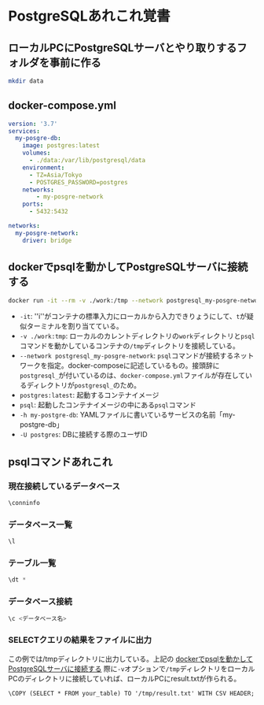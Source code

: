 # PostgreSQLあれこれ覚書

## ローカルPCにPostgreSQLサーバとやり取りするフォルダを事前に作る
```bash
mkdir data
```

## docker-compose.yml
```YAML
version: '3.7'
services:
  my-posgre-db:
    image: postgres:latest
    volumes:
      - ./data:/var/lib/postgresql/data
    environment:
      - TZ=Asia/Tokyo
      - POSTGRES_PASSWORD=postgres
    networks:
        - my-posgre-network
    ports:
      - 5432:5432

networks:
  my-posgre-network:
    driver: bridge
```

## dockerでpsqlを動かしてPostgreSQLサーバに接続する
```bash
docker run -it --rm -v ./work:/tmp --network postgresql_my-posgre-network postgres:latest psql -h  my-posgre-db -U postgres
```

- ``-it``: ''i''がコンテナの標準入力にローカルから入力できりょうにして、``t``が疑似ターミナルを割り当てている。
- ``-v ./work:tmp``: ローカルのカレントディレクトリの``work``ディレクトリと``psql``コマンドを動かしているコンテナの``/tmp``ディレクトリを接続している。
- ``--network postgresql_my-posgre-network``: ``psql``コマンドが接続するネットワークを指定。docker-composeに記述しているもの。接頭辞に``postgresql_``が付いているのは、``docker-compose.yml``ファイルが存在しているディレクトリが``postgresql_``のため。
- ``postgres:latest``: 起動するコンテナイメージ
- ``psql``: 起動したコンテナイメージの中にある``psql``コマンド
- ``-h my-postgre-db``: YAMLファイルに書いているサービスの名前「my-postgre-db」
- ``-U postgres``: DBに接続する際のユーザID


## psqlコマンドあれこれ
### 現在接続しているデータベース
```sql
\conninfo
```

### データベース一覧
```sql
\l
```

### テーブル一覧
```sql
\dt *
```

### データベース接続
```sql
\c <データベース名>
```
### SELECTクエリの結果をファイルに出力
この例では/tmpディレクトリに出力している。上記の [dockerでpsqlを動かしてPostgreSQLサーバに接続する](#dockerでpsqlを動かしてPostgreSQLサーバに接続する) 際に``-v``オプションで``/tmp``ディレクトリをローカルPCのディレクトリに接続していれば、ローカルPCにresult.txtが作られる。
```
\COPY (SELECT * FROM your_table) TO '/tmp/result.txt' WITH CSV HEADER;
```
